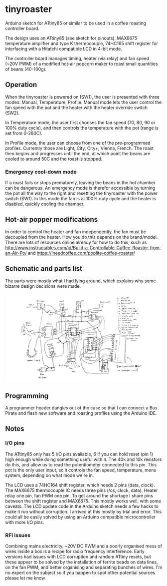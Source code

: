 # tinyroaster

Arduino sketch for ATtiny85 or similar to be used in a coffee roasting controller board.

The design uses an ATtiny85 (see sketch for pinouts), MAX6675 temperature amplifier and type K thermocouple, 74HC165 shift register for interfacing with a Hitatchi compatible LCD in 4-bit mode.

The controller board manages timing, heater (via relay) and fan speed (~20V PWM) of a modified hot-air popcorn maker to roast small quantities of beans (40-100g).

## Operation

When the tinyroaster is powered on (SW1), the user is presented with three modes: Manual, Temperature, Profile. Manual mode lets the user control the fan speed with the pot and the heater with the heater override switch (SW2).

In Temperature mode, the user first chooses the fan speed (70, 80, 90 or 100% duty cycle), and then controls the temperature with the pot (range is set from 0-280C).

In Profile mode, the user can choose from one of the pre-programmed profiles. Currently those are Light, City, City+, Vienna, French. The roast then begins and progresses until the end, at which point the beans are cooled to around 50C and the roast is stopped.

### Emergency cool-down mode
If a roast fails or stops prematurely, leaving the beans in the hot chamber can be dangerous. An emergency mode is therefor accessible by turning the pot all the way to the right and resetting the tinyroaster with the power switch (SW1). In this mode the fan is at 100% duty cycle and the heater is disabled, quickly cooling the chamber.

## Hot-air popper modifications

In order to control the heater and fan independently, the fan must be decoupled from the heater. How you do this depends on the brand/model. There are lots of resources online already for how to do this, such as http://www.instructables.com/id/Build-a-Controllable-Coffee-Roaster-from-an-Air-Po/ and https://ineedcoffee.com/poplite-coffee-roaster/

## Schematic and parts list

The parts were mostly what I had lying around, which explains why some bizarre design decisions were made.

![Schematic and parts list](schematic.png)

## Programming

A programmer header dangles out of the case so that I can connect a Bus Pirate and flash new software and roasting profiles using the Arduino IDE.

## Notes
### I/O pins
The ATtiny85 only has 5 I/O pins available, 6 if you can hold reset (pin 1) high enough while doing something useful with it. The 40k and 10k resistors do this, and allow us to read the potentiometer connected to this pin. This pot is the only user input, so it controls the fan speed, temperature, menu system, depending on what mode we're in.

The LCD uses a 74HC164 shift register, which needs 2 pins (data, clock). The MAX6675 thermocouple IC needs three pins (/cs, clock, data). Heater relay one pin, fan PWM one pin. To get around the shortage I share pins between the shift register and MAX6675. This mostly works well, with some caveats. The LCD update code in the Arduino sketch needs a few hacks to make it run without corruption. I arrived at this mostly by trial and error. This could all be easily solved by using an Arduino compatible microcontroller with more I/O pins.

### RFI issues
Combining mains electricity, ~20V DC PWM and a poorly organised mess of wires inside a box is a recipe for radio frequency interference. Early versions had issues with LCD corruption and random ATtiny resets, but these appear to be solved by the installation of ferrite beads on data lines, on the fan PWM, and better organising and separating bunches of wires. I'm no expert on the subject so if you happen to spot other potential sources please let me know.
